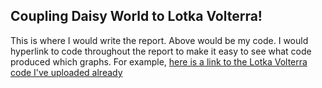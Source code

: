 ## Coupling Daisy World to Lotka Volterra!
This is where I would write the report. Above would be my code. I would hyperlink to code throughout the report to make it easy to see what code produced which graphs. For example, [here is a link to the Lotka Volterra code I've uploaded already](https://github.com/austinbennysmith/EEPS_250/blob/main/Lotka_alone.m)
